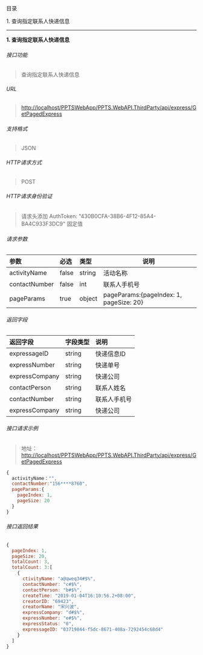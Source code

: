 目录

1\. 查询指定联系人快递信息

---

**1\. 查询指定联系人快递信息**
###### 接口功能
> 查询指定联系人快递信息

###### URL
> [http://localhost/PPTSWebApp/PPTS.WebAPI.ThirdParty/api/express/GetPagedExpress](http://localhost/PPTSWebApp/PPTS.WebAPI.ThirdParty/api/express/GetPagedExpress)

###### 支持格式
> JSON

###### HTTP请求方式
> POST

###### HTTP请求身份验证
> 请求头添加 AuthToken: "430B0CFA-38B6-4F12-85A4-BA4C933F3DC9" 固定值

###### 请求参数
> 
|参数|必选|类型|说明|
|:-----  |:-------|:-----|-----                               |
|activityName     |false  |string|活动名称                     |
|contactNumber    |false  |int   |联系人手机号                  |
|pageParams       |true  |object   | pageParams:{pageIndex: 1, pageSize: 20}         |

###### 返回字段
> 
|返回字段|字段类型|说明                              |
|:-----   |:------|:-----------------------------   |
|expressageID   |string    |快递信息ID   |
|expressNumber  |string | 快递单号                      |
|expressCompany |string | 快递公司                        |
|contactPerson |string | 联系人姓名                        |
|contactNumber |string | 联系人手机号                        |
|expressCompany |string | 快递公司                        |

###### 接口请求示例
> 地址：[http://localhost/PPTSWebApp/PPTS.WebAPI.ThirdParty/api/express/GetPagedExpress](http://localhost/PPTSWebApp/PPTS.WebAPI.ThirdParty/api/express/GetPagedExpress)
``` javascript
{
  activityName："",
  contactNumber:"156****8760",
  pageParams:{
    pageIndex: 1, 
    pageSize: 20
  }
}
```
###### 接口返回结果
``` javascript
{
  pageIndex: 1,
  pageSize: 20,
  totalCount: 3,
  totalCount: 3:[
    {
      ctivityName: "a@qweq34#$%",
      contactNumber: "c#$%",
      contactPerson: "b#$%",
      createTime: "2019-01-04T16:10:56.2+08:00",
      creatorID: "69423",
      creatorName: "宋兴波",
      expressCompany: "d#$%",
      expressNumber: "e#$%",
      expressStatus: "0",
      expressageID: "03719844-f5dc-8671-408a-7292454c68d4"
    }
  ]
}
```

